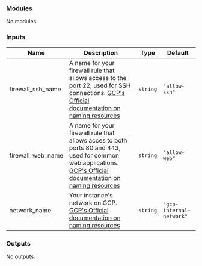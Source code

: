 <!-- BEGIN_TF_DOCS -->
### Modules

No modules.

### Inputs

| Name | Description | Type | Default |
|------|-------------|------|---------|
| firewall\_ssh\_name | A name for your firewall rule that allows access to the port 22, used for SSH connections. [GCP's Official documentation on naming resources](https://cloud.google.com/compute/docs/naming-resources#resource-name-format) | `string` | `"allow-ssh"` |
| firewall\_web\_name | A name for your firewall rule that allows acces to both ports 80 and 443, used for common web applications. [GCP's Official documentation on naming resources](https://cloud.google.com/compute/docs/naming-resources#resource-name-format) | `string` | `"allow-web"` |
| network\_name | Your instance's network on GCP. [GCP's Official documentation on naming resources](https://cloud.google.com/compute/docs/naming-resources#resource-name-format) | `string` | `"gcp-internal-network"` |

### Outputs

No outputs.
<!-- END_TF_DOCS -->

